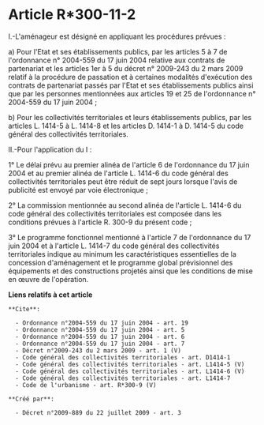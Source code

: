 # Article R*300-11-2

I.-L'aménageur est désigné en appliquant les procédures prévues : 

a) Pour l'Etat et ses établissements publics, par les articles 5 à 7 de l'ordonnance n° 2004-559 du 17 juin 2004 relative aux
contrats de partenariat et les articles 1er à 5 du décret n° 2009-243 du 2 mars 2009 relatif à la procédure de passation et à
certaines modalités d'exécution des contrats de partenariat passés par l'Etat et ses établissements publics ainsi que par les
personnes mentionnées aux articles 19 et 25 de l'ordonnance n° 2004-559 du 17 juin 2004 ; 

b) Pour les collectivités territoriales et leurs établissements publics, par les articles L. 1414-5 à L. 1414-8 et les
articles D. 1414-1 à D. 1414-5 du code général des collectivités territoriales. 

II.-Pour l'application du I : 

1° Le délai prévu au premier alinéa de l'article 6 de l'ordonnance du 17 juin 2004 et au premier alinéa de l'article L.
1414-6 du code général des collectivités territoriales peut être réduit de sept jours lorsque l'avis de publicité est envoyé
par voie électronique ; 

2° La commission mentionnée au second alinéa de l'article L. 1414-6 du code général des collectivités territoriales est
composée dans les conditions prévues à l'article R. 300-9 du présent code ; 

3° Le programme fonctionnel mentionné à l'article 7 de l'ordonnance du 17 juin 2004 et à l'article L. 1414-7 du code général
des collectivités territoriales indique au minimum les caractéristiques essentielles de la concession d'aménagement et le
programme global prévisionnel des équipements et des constructions projetés ainsi que les conditions de mise en œuvre de
l'opération.

**Liens relatifs à cet article**

	**Cite**:

	  - Ordonnance n°2004-559 du 17 juin 2004 - art. 19
	  - Ordonnance n°2004-559 du 17 juin 2004 - art. 5
	  - Ordonnance n°2004-559 du 17 juin 2004 - art. 6
	  - Ordonnance n°2004-559 du 17 juin 2004 - art. 7
	  - Décret n°2009-243 du 2 mars 2009 - art. 1 (V)
	  - Code général des collectivités territoriales - art. D1414-1
	  - Code général des collectivités territoriales - art. L1414-5 (V)
	  - Code général des collectivités territoriales - art. L1414-6 (V)
	  - Code général des collectivités territoriales - art. L1414-7
	  - Code de l'urbanisme - art. R*300-9 (V)

	**Créé par**:

	  - Décret n°2009-889 du 22 juillet 2009 - art. 3
